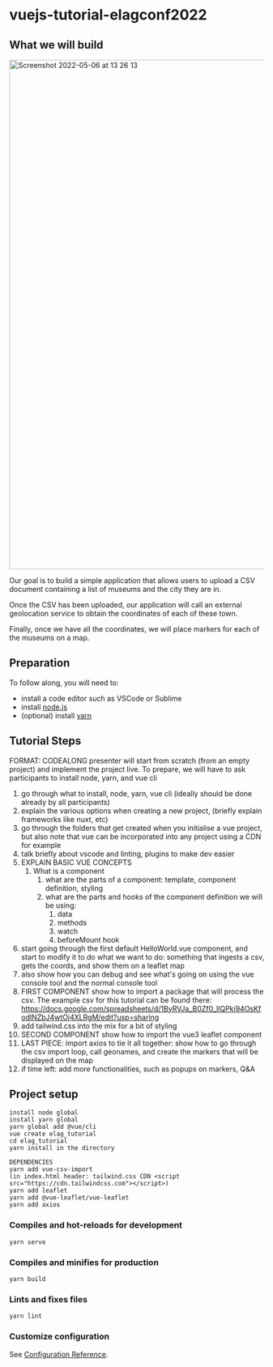 # vuejs-tutorial-elagconf2022

## What we will build

<img width="1006" alt="Screenshot 2022-05-06 at 13 26 13" src="https://user-images.githubusercontent.com/28725039/167122841-5f9d0722-3b8b-4188-ba18-a8890ad50fb2.png">

Our goal is to build a simple application that allows users to upload a CSV document containing a list of museums and the city they are in.

Once the CSV has been uploaded, our application will call an external geolocation service to obtain the coordinates of each of these town. 

Finally, once we have all the coordinates, we will place markers for each of the museums on a map.

## Preparation

To follow along, you will need to:

- install a code editor such as VSCode or Sublime
- install [node.js](https://nodejs.org/en/download/)
- (optional) install [yarn](https://classic.yarnpkg.com/lang/en/docs/install/#mac-stable)

## Tutorial Steps
FORMAT: CODEALONG
presenter will start from scratch (from an empty project) and implement the project live. To prepare, we will have to ask participants to install node, yarn, and vue cli
1. go through what to install, node, yarn, vue cli (ideally should be done already by all participants)
2. explain the various options when creating a new project, (briefly explain frameworks like nuxt, etc)
3. go through the folders that get created when you initialise a vue project, but also note that vue can be incorporated into any project using a CDN for example
4. talk briefly about vscode and linting, plugins to make dev easier
5. EXPLAIN BASIC VUE CONCEPTS
   1. What is a component
      1. what are the parts of a component: template, component definition, styling
      2. what are the parts and hooks of the component definition we will be using:
         1. data
         2. methods
         3. watch
         4. beforeMount hook
6. start going through the first default HelloWorld.vue component, and start to modify it to do what we want to do: something that ingests a csv, gets the coords, and show them on a leaflet map
7. also show how you can debug and see what's going on using the vue console tool and the normal console tool
8. FIRST COMPONENT show how to import a package that will process the csv. The example csv for this tutorial can be found there: https://docs.google.com/spreadsheets/d/1ByRVJa_B0Zf0_IlQPki94OsKfodlNZbJ4wtOj4XLRgM/edit?usp=sharing
9.  add tailwind.css into the mix for a bit of styling
10. SECOND COMPONENT show how to import the vue3 leaflet component
11. LAST PIECE: import axios to tie it all together: show how to go through the csv import loop, call geonames, and create the markers that will be displayed on the map
12. if time left: add more functionalities, such as popups on markers, Q&A
    
   


## Project setup
```
install node global
install yarn global
yarn global add @vue/cli
vue create elag_tutorial
cd elag_tutorial
yarn install in the directory

DEPENDENCIES
yarn add vue-csv-import
(in index.html header: tailwind.css CDN <script src="https://cdn.tailwindcss.com"></script>)
yarn add leaflet
yarn add @vue-leaflet/vue-leaflet
yarn add axios
```

### Compiles and hot-reloads for development
```
yarn serve
```

### Compiles and minifies for production
```
yarn build
```

### Lints and fixes files
```
yarn lint
```

### Customize configuration
See [Configuration Reference](https://cli.vuejs.org/config/).
